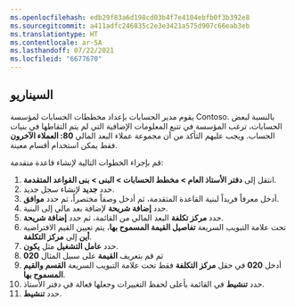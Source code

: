 ```yaml
---
ms.openlocfilehash: edb29f83a6d198cd03b4f7e4104ebfb0f3b392e8
ms.sourcegitcommit: a411adfc246835c2e3e3421a575d907c66eab3eb
ms.translationtype: HT
ms.contentlocale: ar-SA
ms.lasthandoff: 07/22/2021
ms.locfileid: "6677670"
---
```

## <a name="scenario"></a>السيناريو

يقوم مدير الحسابات بإعداد مخططات الحسابات لمؤسسة Contoso. بالنسبة لبعض الحسابات، ترغب المؤسسة في تتبع المعلومات الإضافية التي لم يتم التقاطها في بنيات الحساب. ويجب عليهم التأكد من أن مجموعة عملاء البعد المالي **80: العملاء الآخرون** فقط يمكن استخدام أقسام معينة.  

قم بإجراء الخطوات التالية لإنشاء قاعدة متقدمة: 

1.  انتقل إلى **دفتر الأستاذ العام > مخطط الحسابات > البنى > بنى القواعد المتقدمة**.    
2.  حدد **جديد** لإنشاء سجل جديد.  
3.  أدخل معرفاً فريداً لبنية القاعدة المتقدمة، ثم أدخل وصفاً مختصراً، ثم حدد **موافق**.  
4.  حدد **إضافة شريحة** لإضافة بعد مالي إلى البنية.  
5.  حدد **مركز تكلفة** البعد المالي من القائمة، ثم حدد **إضافة شريحة**.  
7.  تحت علامة التبويب السريعة **تفاصيل القيمة المسموح بها**، يتم تعيين القيم الافتراضية **أين** إلى **مركز  التكلفة**. 
8.  حدد **عامل التشغيل** مثل **يكون**.
9.  ثم قم بتعريف **القيمة** على سبيل المثال **020** 
10. أدخل **020** في حقل **مركز التكلفة** فقط تحت علامة التبويب السريعة **القسم والقيم المسموح بها**. 
11. حدد **تنشيط** في القائمة بأعلى لحفظ التغييرات وجعلها فعالة في دفتر الأستاذ.
12. حدد **تنشيط**.






